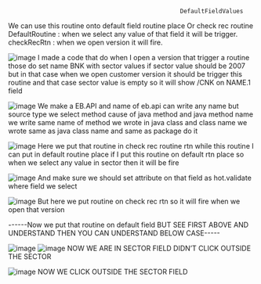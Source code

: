                                                      DefaultFieldValues

We can use this routine onto default field routine place Or check rec routine
DefaultRoutine : when we select any value of that field it will be trigger.
checkRecRtn : when we open version it will fire.

![image](https://user-images.githubusercontent.com/40827670/217555771-6f34d14f-cc6f-42b8-bdaa-3a64b44836b9.png)
I made a code that do when I open a version that trigger a routine those do set name BNK with sector values if sector value should be 2007 but in that case when we open customer version it should be trigger this routine and that case sector value is empty so it will show /CNK on NAME.1 field

![image](https://user-images.githubusercontent.com/40827670/217555947-eef7359c-7d8f-4d76-8f89-e7e47af20dcf.png)
We make a EB.API and name of eb.api can write any name but source type we select method cause of java method and java method name we write same name of method we wrote in java class 
and class name we wrote same as java class name and same as package do it

![image](https://user-images.githubusercontent.com/40827670/217556041-eb124a31-221c-41ab-864f-d89d63506a40.png)
Here we put that routine in check rec  routine rtn while this routine I can put in default routine place if I put this routine on default rtn place so when we select any value in sector then it will be fire

![image](https://user-images.githubusercontent.com/40827670/217556168-b440f350-cde0-4b63-9c2c-8607493495b2.png)
And make sure we should set attribute on that field as hot.validate where field we select

![image](https://user-images.githubusercontent.com/40827670/217556649-a70121ec-c0d8-4170-9706-ba4a7e54520c.png)
But here we put routine on check rec rtn so it will fire when we open that version


------Now we put that routine on default field BUT SEE FIRST ABOVE AND UNDERSTAND THEN YOU CAN UNDERSTAND BELOW CASE-----

![image](https://user-images.githubusercontent.com/40827670/217556869-8eb927a0-b320-4ab0-b23b-210a621dffd0.png)
![image](https://user-images.githubusercontent.com/40827670/217556898-233dc158-db36-4878-acba-c96c0d339a7c.png)
NOW WE ARE IN SECTOR FIELD DIDN’T CLICK OUTSIDE THE SECTOR

![image](https://user-images.githubusercontent.com/40827670/217556975-60f03cc0-90a6-4f60-b33f-faaca7c9cd16.png)
NOW WE CLICK OUTSIDE THE SECTOR FIELD


